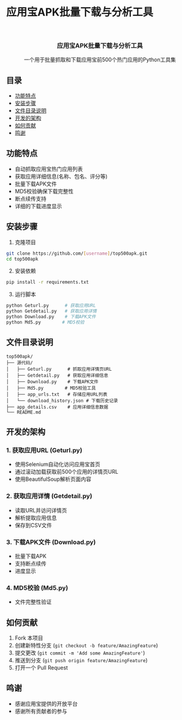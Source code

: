 # 应用宝APK批量下载与分析工具


<!-- PROJECT LOGO -->
<br />
<p align="center">
  <h3 align="center">应用宝APK批量下载与分析工具</h3>
  <p align="center">
    一个用于批量抓取和下载应用宝前500个热门应用的Python工具集
  </p>
</p>

## 目录

- [功能特点](#功能特点)
- [安装步骤](#安装步骤)
- [文件目录说明](#文件目录说明)
- [开发的架构](#开发的架构)
- [如何贡献](#如何贡献)
- [鸣谢](#鸣谢)

## 功能特点

- 自动抓取应用宝热门应用列表
- 获取应用详细信息(名称、包名、评分等)
- 批量下载APK文件
- MD5校验确保下载完整性
- 断点续传支持
- 详细的下载进度显示


## 安装步骤

1. 克隆项目
```bash
git clone https://github.com/[username]/top500apk.git
cd top500apk
```

2. 安装依赖
```bash
pip install -r requirements.txt
```

3. 运行脚本
```bash
python Geturl.py      # 获取应用URL
python Getdetail.py   # 获取应用详情
python Download.py    # 下载APK文件
python Md5.py        # MD5校验
```

## 文件目录说明

```
top500apk/
├── 源代码/
│   ├── Geturl.py      # 抓取应用详情页URL
│   ├── Getdetail.py   # 获取应用详细信息
│   ├── Download.py    # 下载APK文件
│   ├── Md5.py        # MD5校验工具
│   ├── app_urls.txt   # 存储应用URL列表
│   └── download_history.json # 下载历史记录
├── app_details.csv    # 应用详细信息数据
└── README.md
```

## 开发的架构

### 1. 获取应用URL (Geturl.py)
- 使用Selenium自动化访问应用宝首页
- 通过滚动加载获取前500个应用的详情页URL
- 使用BeautifulSoup解析页面内容

### 2. 获取应用详情 (Getdetail.py)
- 读取URL并访问详情页
- 解析提取应用信息
- 保存到CSV文件

### 3. 下载APK文件 (Download.py)
- 批量下载APK
- 支持断点续传
- 进度显示

### 4. MD5校验 (Md5.py)
- 文件完整性验证



## 如何贡献

1. Fork 本项目
2. 创建新特性分支 (`git checkout -b feature/AmazingFeature`)
3. 提交更改 (`git commit -m 'Add some AmazingFeature'`)
4. 推送到分支 (`git push origin feature/AmazingFeature`)
5. 打开一个 Pull Request


## 鸣谢

- 感谢应用宝提供的开放平台
- 感谢所有贡献者的参与
